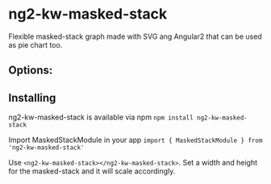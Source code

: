 # ng2-kw-masked-stack

Flexible masked-stack graph made with SVG ang Angular2 that can be used as pie chart too.

## Options:
<!-- * rounded: boolean = true          | whether linecap should be rounded
* reverse: boolean = false         | segments are sorted by value. whether drawing order should be sorted
* animationSecs: number = 0.5      | animation of lines when changing values
* bgRadius: number = 100           | radius of background circle
* bgColor: string                  | color of background circle
* heading: string                  | title placed in  center (bottom)
* headingColor: string             | color of title placed in center
* label: string                    | value placed in center (top)
* labelColor: string               | color of value placed in center
* segments: MaskedStackSegment           | info to be displayed

MaskedStackSegment is a class you can use and it has the following properties:
* radius: number = 100             | outer radius of this segment (border is painted inside)
* goal: number = 100               | maximum value for given segment
* value: number                    | value to be represented
* color: string                    | color of the segments
* bgColor: string = 'transparent'  | background color of this segment
* borderWidth: number = 100        | width of the border. Gets painted inside radius
 -->


## Installing
ng2-kw-masked-stack is available via npm
`npm install ng2-kw-masked-stack`

Import MaskedStackModule in your app
`import { MaskedStackModule } from 'ng2-kw-masked-stack'`

Use `<ng2-kw-masked-stack></ng2-kw-masked-stack>`.
Set a width and height for the masked-stack and it will scale accordingly.